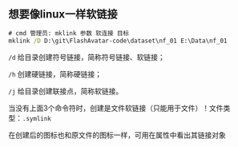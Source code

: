 ## 想要像linux一样软链接

```cmd
# cmd 管理员: mklink 参数 软连接 目标
mklink /D D:\git\FlashAvatar-code\dataset\nf_01 E:\Data\nf_01
```

`/d` 给目录创建符号链接，简称符号链接、软链接；

`/h` 创建硬链接，简称硬链接；

`/j` 给目录创建联接点，简称软链接。

当没有上面3个命令符时，创建是文件软链接（只能用于文件）！文件类型：`.symlink`



在创建后的图标也和原文件的图标一样，可用在属性中看出其链接对象